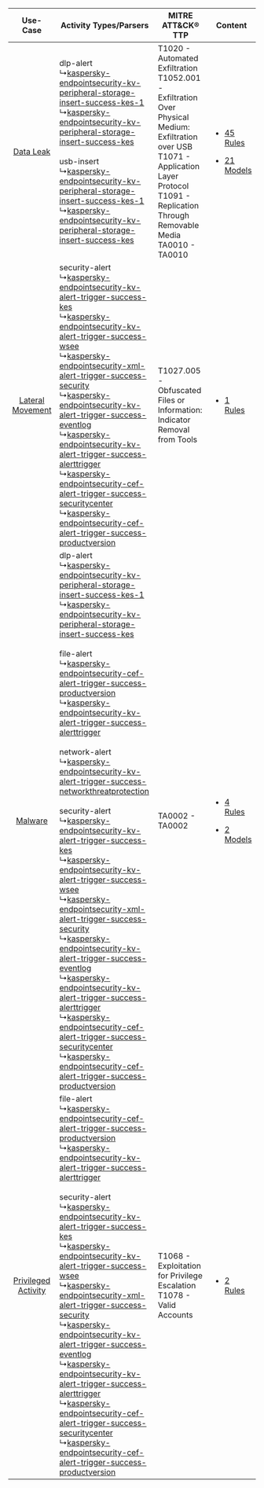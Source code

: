 |    Use-Case    | Activity Types/Parsers    | MITRE ATT&CK® TTP    | Content    |
|:----:| ---- | ---- | ---- |
|    [Data Leak](../../../UseCases/uc_data_leak.md)    |  dlp-alert<br> ↳[kaspersky-endpointsecurity-kv-peripheral-storage-insert-success-kes-1](Ps/pC_kasperskyendpointsecuritykvperipheralstorageinsertsuccesskes1.md)<br> ↳[kaspersky-endpointsecurity-kv-peripheral-storage-insert-success-kes](Ps/pC_kasperskyendpointsecuritykvperipheralstorageinsertsuccesskes.md)<br><br> usb-insert<br> ↳[kaspersky-endpointsecurity-kv-peripheral-storage-insert-success-kes-1](Ps/pC_kasperskyendpointsecuritykvperipheralstorageinsertsuccesskes1.md)<br> ↳[kaspersky-endpointsecurity-kv-peripheral-storage-insert-success-kes](Ps/pC_kasperskyendpointsecuritykvperipheralstorageinsertsuccesskes.md)<br>    | T1020 - Automated Exfiltration<br>T1052.001 - Exfiltration Over Physical Medium: Exfiltration over USB<br>T1071 - Application Layer Protocol<br>T1091 - Replication Through Removable Media<br>TA0010 - TA0010<br> | [<ul><li>45 Rules</li></ul><ul><li>21 Models</li></ul>](RM/r_m_kaspersky_kaspersky_endpoint_security_for_business_Data_Leak.md) |
|    [Lateral Movement](../../../UseCases/uc_lateral_movement.md)    |  security-alert<br> ↳[kaspersky-endpointsecurity-kv-alert-trigger-success-kes](Ps/pC_kasperskyendpointsecuritykvalerttriggersuccesskes.md)<br> ↳[kaspersky-endpointsecurity-kv-alert-trigger-success-wsee](Ps/pC_kasperskyendpointsecuritykvalerttriggersuccesswsee.md)<br> ↳[kaspersky-endpointsecurity-xml-alert-trigger-success-security](Ps/pC_kasperskyendpointsecurityxmlalerttriggersuccesssecurity.md)<br> ↳[kaspersky-endpointsecurity-kv-alert-trigger-success-eventlog](Ps/pC_kasperskyendpointsecuritykvalerttriggersuccesseventlog.md)<br> ↳[kaspersky-endpointsecurity-kv-alert-trigger-success-alerttrigger](Ps/pC_kasperskyendpointsecuritykvalerttriggersuccessalerttrigger.md)<br> ↳[kaspersky-endpointsecurity-cef-alert-trigger-success-securitycenter](Ps/pC_kasperskyendpointsecuritycefalerttriggersuccesssecuritycenter.md)<br> ↳[kaspersky-endpointsecurity-cef-alert-trigger-success-productversion](Ps/pC_kasperskyendpointsecuritycefalerttriggersuccessproductversion.md)<br>    | T1027.005 - Obfuscated Files or Information: Indicator Removal from Tools<br>    | [<ul><li>1 Rules</li></ul>](RM/r_m_kaspersky_kaspersky_endpoint_security_for_business_Lateral_Movement.md)    |
|    [Malware](../../../UseCases/uc_malware.md)    |  dlp-alert<br> ↳[kaspersky-endpointsecurity-kv-peripheral-storage-insert-success-kes-1](Ps/pC_kasperskyendpointsecuritykvperipheralstorageinsertsuccesskes1.md)<br> ↳[kaspersky-endpointsecurity-kv-peripheral-storage-insert-success-kes](Ps/pC_kasperskyendpointsecuritykvperipheralstorageinsertsuccesskes.md)<br><br> file-alert<br> ↳[kaspersky-endpointsecurity-cef-alert-trigger-success-productversion](Ps/pC_kasperskyendpointsecuritycefalerttriggersuccessproductversion.md)<br> ↳[kaspersky-endpointsecurity-kv-alert-trigger-success-alerttrigger](Ps/pC_kasperskyendpointsecuritykvalerttriggersuccessalerttrigger.md)<br><br> network-alert<br> ↳[kaspersky-endpointsecurity-kv-alert-trigger-success-networkthreatprotection](Ps/pC_kasperskyendpointsecuritykvalerttriggersuccessnetworkthreatprotection.md)<br><br> security-alert<br> ↳[kaspersky-endpointsecurity-kv-alert-trigger-success-kes](Ps/pC_kasperskyendpointsecuritykvalerttriggersuccesskes.md)<br> ↳[kaspersky-endpointsecurity-kv-alert-trigger-success-wsee](Ps/pC_kasperskyendpointsecuritykvalerttriggersuccesswsee.md)<br> ↳[kaspersky-endpointsecurity-xml-alert-trigger-success-security](Ps/pC_kasperskyendpointsecurityxmlalerttriggersuccesssecurity.md)<br> ↳[kaspersky-endpointsecurity-kv-alert-trigger-success-eventlog](Ps/pC_kasperskyendpointsecuritykvalerttriggersuccesseventlog.md)<br> ↳[kaspersky-endpointsecurity-kv-alert-trigger-success-alerttrigger](Ps/pC_kasperskyendpointsecuritykvalerttriggersuccessalerttrigger.md)<br> ↳[kaspersky-endpointsecurity-cef-alert-trigger-success-securitycenter](Ps/pC_kasperskyendpointsecuritycefalerttriggersuccesssecuritycenter.md)<br> ↳[kaspersky-endpointsecurity-cef-alert-trigger-success-productversion](Ps/pC_kasperskyendpointsecuritycefalerttriggersuccessproductversion.md)<br> | TA0002 - TA0002<br>    | [<ul><li>4 Rules</li></ul><ul><li>2 Models</li></ul>](RM/r_m_kaspersky_kaspersky_endpoint_security_for_business_Malware.md)     |
| [Privileged Activity](../../../UseCases/uc_privileged_activity.md) |  file-alert<br> ↳[kaspersky-endpointsecurity-cef-alert-trigger-success-productversion](Ps/pC_kasperskyendpointsecuritycefalerttriggersuccessproductversion.md)<br> ↳[kaspersky-endpointsecurity-kv-alert-trigger-success-alerttrigger](Ps/pC_kasperskyendpointsecuritykvalerttriggersuccessalerttrigger.md)<br><br> security-alert<br> ↳[kaspersky-endpointsecurity-kv-alert-trigger-success-kes](Ps/pC_kasperskyendpointsecuritykvalerttriggersuccesskes.md)<br> ↳[kaspersky-endpointsecurity-kv-alert-trigger-success-wsee](Ps/pC_kasperskyendpointsecuritykvalerttriggersuccesswsee.md)<br> ↳[kaspersky-endpointsecurity-xml-alert-trigger-success-security](Ps/pC_kasperskyendpointsecurityxmlalerttriggersuccesssecurity.md)<br> ↳[kaspersky-endpointsecurity-kv-alert-trigger-success-eventlog](Ps/pC_kasperskyendpointsecuritykvalerttriggersuccesseventlog.md)<br> ↳[kaspersky-endpointsecurity-kv-alert-trigger-success-alerttrigger](Ps/pC_kasperskyendpointsecuritykvalerttriggersuccessalerttrigger.md)<br> ↳[kaspersky-endpointsecurity-cef-alert-trigger-success-securitycenter](Ps/pC_kasperskyendpointsecuritycefalerttriggersuccesssecuritycenter.md)<br> ↳[kaspersky-endpointsecurity-cef-alert-trigger-success-productversion](Ps/pC_kasperskyendpointsecuritycefalerttriggersuccessproductversion.md)<br>    | T1068 - Exploitation for Privilege Escalation<br>T1078 - Valid Accounts<br>    | [<ul><li>2 Rules</li></ul>](RM/r_m_kaspersky_kaspersky_endpoint_security_for_business_Privileged_Activity.md)    |